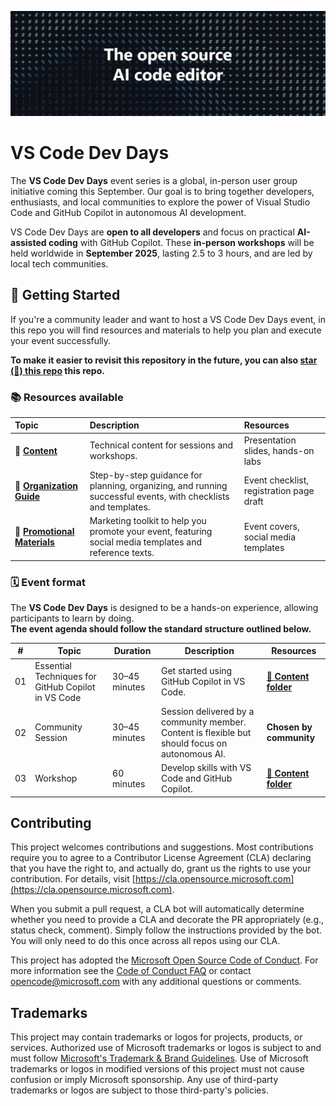 ![Dark background with symbols like #, *, %, and binary digits (0 and 1), featuring the central white text: "The open source AI code editor."](assets/the-oss-ai-code-editor.jpg)

# VS Code Dev Days

The **VS Code Dev Days** event series is a global, in-person user group initiative coming this September. Our goal is to bring together developers, enthusiasts, and local communities to explore the power of Visual Studio Code and GitHub Copilot in autonomous AI development.

VS Code Dev Days are **open to all developers** and focus on practical **AI-assisted coding** with GitHub Copilot. These **in-person workshops** will be held worldwide in **September 2025**, lasting 2.5 to 3 hours, and are led by local tech communities.

## 🌱 Getting Started

If you're a community leader and want to host a VS Code Dev Days event, in this repo you will find resources and materials to help you plan and execute your event successfully.

**To make it easier to revisit this repository in the future, you can also [star (🌟) this repo](https://docs.github.com/en/get-started/exploring-projects-on-github/saving-repositories-with-stars) this repo.**

### 📚 Resources available

| Topic | Description | Resources |
| :--- | :--- | :--- |
| 📁 [**Content**](/content) | Technical content for sessions and workshops. | Presentation slides, hands-on labs |
| 📁 [**Organization Guide**](/organization) | Step-by-step guidance for planning, organizing, and running successful events, with checklists and templates. | Event checklist, registration page draft |
| 📁 [**Promotional Materials**](/marketing) | Marketing toolkit to help you promote your event, featuring social media templates and reference texts. | Event covers, social media templates |

### 🗓️ Event format

The **VS Code Dev Days** is designed to be a hands-on experience, allowing participants to learn by doing.  
**The event agenda should follow the standard structure outlined below.**

| #  | Topic                                              | Duration      | Description                                                                 | Resources                |
|----|----------------------------------------------------|--------------|-----------------------------------------------------------------------------|--------------------------|
| 01 | Essential Techniques for GitHub Copilot in VS Code | 30–45 minutes| Get started using GitHub Copilot in VS Code.                                | [📁 **Content folder**](/content/)            |
| 02 | Community Session                                 | 30–45 minutes| Session delivered by a community member. Content is flexible but should focus on autonomous AI. | **Chosen by community**  |
| 03 | Workshop                                          | 60 minutes   | Develop skills with VS Code and GitHub Copilot.                             | [📁 **Content folder**](/content/) |

## Contributing

This project welcomes contributions and suggestions. Most contributions require you to agree to a
Contributor License Agreement (CLA) declaring that you have the right to, and actually do, grant us
the rights to use your contribution. For details, visit [https://cla.opensource.microsoft.com](https://cla.opensource.microsoft.com).

When you submit a pull request, a CLA bot will automatically determine whether you need to provide
a CLA and decorate the PR appropriately (e.g., status check, comment). Simply follow the instructions
provided by the bot. You will only need to do this once across all repos using our CLA.

This project has adopted the [Microsoft Open Source Code of Conduct](https://opensource.microsoft.com/codeofconduct/).
For more information see the [Code of Conduct FAQ](https://opensource.microsoft.com/codeofconduct/faq/) or
contact [opencode@microsoft.com](mailto:opencode@microsoft.com) with any additional questions or comments.

## Trademarks

This project may contain trademarks or logos for projects, products, or services. Authorized use of Microsoft
trademarks or logos is subject to and must follow
[Microsoft's Trademark & Brand Guidelines](https://www.microsoft.com/en-us/legal/intellectualproperty/trademarks/usage/general).
Use of Microsoft trademarks or logos in modified versions of this project must not cause confusion or imply Microsoft sponsorship.
Any use of third-party trademarks or logos are subject to those third-party's policies.
